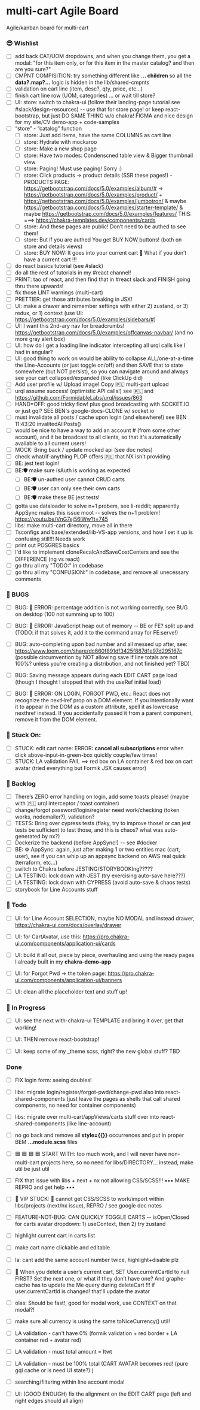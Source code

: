 # multi-cart Agile Board

Agile/kanban board for multi-cart


### 😎 Wishlist

- [ ] add back CAT/UOM dropdowns, and when you change them, you get a modal: "for this item only, or for this item in the master catalog? and then are you sure?"
- [ ] CMPNT COMPISITION: try something different like **<CartLines lines={cart.cartLines}> ... children <LineAccounts accounts={}>** so all the **data?.map?...** logic is hidden in the lib/shared-cmpnts
- [ ] validation on cart line (item, desc?, qty, price, etc...)  
- [ ] finish cart line row (UOM, categories) ... or wait till store?  
- [ ] UI: store: switch to chakra-ui (follow their landing-page tutorial see #slack/design-resources) -- use that for store page! or keep react-bootstrap, but just DO SAME THING w/o chakra! FIGMA and nice design for my site/CV demo-app + code-samples  
- [ ] “store” - “catalog” function  
  - [ ] store: Just add items, have the same COLUMNS as cart line  
  - [ ] store: Hydrate with mockaroo  
  - [ ] store: Make a new shop page  
  - [ ] store: Have two modes: Condenscned table view & Bigger thumbnail view  
  - [ ] store: Paging! Must use paging! Sorry :)  
  - [ ] store: Click products -> product details (SSR these pages!) - PRODUCTS PAGE: https://getbootstrap.com/docs/5.0/examples/album/# -> https://getbootstrap.com/docs/5.0/examples/product/ + https://getbootstrap.com/docs/5.0/examples/jumbotron/ & maybe https://getbootstrap.com/docs/5.0/examples/starter-template/ & maybe https://getbootstrap.com/docs/5.0/examples/features/  THIS: ===> https://chakra-templates.dev/components/cards
  - [ ] store: And these pages are public! Don’t need to be authed to see them!  
  - [ ] store: But if you are authed You get BUY NOW buttons! (both on store and details views)  
  - [ ] store: BUY NOW: It goes into your current cart 🔴 What if you don’t have a current cart !!!  
- [ ] do react basics tutorial (see #slack)  
- [ ] do all the rest of tutorials in my #react channel!  
- [ ] PRINT: tao of react, and then find that in #react slack and FINISH going thru there upwards!  
- [ ] fix those LINT warnings (multi-cart)  
- [ ] PRETTIER: get those attributes breaking in JSX!  
- [ ] UI: make a drawer and remember settings with either 2) zustand, or 3) redux, or 1) context (use UI: https://getbootstrap.com/docs/5.0/examples/sidebars/#)  
- [ ] UI: I want this 2nd-ary nav for breadcrumbs! https://getbootstrap.com/docs/5.0/examples/offcanvas-navbar/ (and no more gray alert box)  
- [ ] UI: how do I get a loading line indicator intercepting all urql calls like I had in angular?  
- [ ] UI: good thing to work on would be ability to collapse ALL/one-at-a-time the Line-Accounts (or just toggle on/off) and then SAVE that to state somewhere (but NOT persist), so you can navigate around and always see your cart collapsed/expanded (like ClickUp did)  
- [ ] Add user profile w/ Upload image! Copy 🇵🇱 multi-part upload  
- [ ] urql assume success! (optimistic API calls!) see 🇵🇱  and https://github.com/FormidableLabs/urql/issues/863  
- [ ] HAND=OFF: good tricky flow! plus good broadcasting with SOCKET.IO or just gql? SEE BEN's google-docs-CLONE w/ socket.io  
- [ ] must invalidate all posts / cache upon login (and elsewhere!)  see BEN 11:43:20 invalitedAllPosts()  
- [ ] would be nice to have a way to add an account # (from some other account), and it be broadcast to all clients, so that it's automatically available to all current users!  
- [ ] MOCK: Bring back / update mocked api (see doc notes)  
- [ ] check what/if-anything PLOP offers 🇵🇱 that NX isn't providing  
- [ ] BE: jest test login!  
- [ ] BE:🛡 make sure isAuth is working as expected  
  - [ ] BE:🛡 un-authed user cannot CRUD carts  
  - [ ] BE:🛡 user can only see their own carts  
  - [ ] BE:🛡 make these BE jest tests!  
- [ ] gotta use dataloader to solve n+1 probem, see li-reddit; apparently AppSync makes this issue moot -- solves the n+1 problem! https://youtu.be/VnG7ej56lWw?t=745  
- [ ] libs: make multi-cart directory, move all in there  
- [ ] Tsconfigs and base/extended/lib-VS-app versions, and how I set it up is confusing still!!! Needs work  
- [ ] print out POSGRES basics  
- [ ] I'd like to implement cloneRecalcAndSaveCostCenters and see the DIFFERENCE (ng vs react)  
- [ ] go thru all my "TODO:" in codebase  
- [ ] go thru all my "CONFUSION:" in codebase, and remove all unecessary comments  

### 🐞 BUGS

- [ ] BUG: 🔴 ERROR: percentage addition is not working correctly, see BUG on desktop (100 not summing up to 100)
- [ ] BUG: 🔴 ERROR: JavaScript heap out of memory -- BE or FE? split up and (TODO: if that solves it, add it to the command array for FE:serve!)
- [ ] BUG: auto-completing upon bad number and all messed up after, see: https://www.loom.com/share/dc660f891df3425f887d1e97d295167c (possible circumvention by NOT allowing save if line totals are not 100%? unless you're creating a distribution, and not finished yet? TBD)  
- [ ] BUG: Saving message appears during each EDIT CART page load (though I thought I stopped that with the useRef initial load)  
- [ ] BUG: 🔴 ERROR: ON LOGIN, FORGOT PWD, etc.: React does not recognize the nextHref prop on a DOM element. If you intentionally want it to appear in the DOM as a custom attribute, spell it as lowercase nexthref instead. If you accidentally passed it from a parent component, remove it from the DOM element.




### 👿 Stuck On:

- [ ] STUCK: edit cart name: ERROR: **cancel all subscriptions** error when click above-input-in-green-box quickly couple/few times!  
- [ ] STUCK: LA validation FAIL ==> red box on LA container & red box on cart avatar (tried everything but Formik JSX causes error)  

### 📘 Backlog

- [ ] There’s ZERO error handling on login, add some toasts please! (maybe with 🇵🇱 urql interceptor / toast container)  
- [ ] change/forgot password/login/register need work/checking (token works, nodemailer?), validation?  
- [ ] TESTS: Bring over cypress tests (flaky, try to improve those! or can jest tests be sufficient to test those, and this is chaos? what was auto-generated by nx?)  
- [ ] Dockerize the backend (before AppSync!) -- see #docker  
- [ ] BE: ⚙️ AppSync: again, just after making 1 or two entities mac (cart, user), see if you can whip up an appsync backend on AWS real quick (terraform, etc…)  
- [ ] switch to Chakra before JESTING/STORYBOOKIng?????  
- [ ] LA TESTING: lock down with JEST (try exercising auto-save here???)  
- [ ] LA TESTING: lock down with CYPRESS (avoid auto-save & chaos tests)  
- [ ] storybook for Line Accounts stuff  

### 💪 Todo

- [ ] UI: for Line Account SELECTION, maybe NO MODAL and instead drawer, https://chakra-ui.com/docs/overlay/drawer
- [ ] UI: for CartAvatar, use this: https://pro.chakra-ui.com/components/application-ui/cards
- [ ] UI: build it all out, piece by piece, overhauling and using the ready pages I already built in my **chakra-demo-app**
- [ ] UI: for Forgot Pwd -> the token page: https://pro.chakra-ui.com/components/application-ui/banners
- [ ] UI: clean all the placeholder text and stuff up!


### 🧠 In Progress
- [ ] UI: see the next with-chakra-ui TEMPLATE and bring it over, get that working!
- [ ] UI: THEN remove react-bootstrap!
- [ ] UI: keep some of my _theme scss, right? the new global stuff? TBD


### Done

- [ ] FIX login form: seeing doubles!  
- [ ] libs: migrate login/register/forgot-pwd/change-pwd also into react-shared-components (just leave the pages as shells that call shared components, no need for container components)  
- [ ] libs: migrate over multi-cart/appViews/carts stuff over into react-shared-components (like line-account)  
- [ ] no go back and remove all **style={{}}** occurrences and put in proper BEM **...module.scss** files  
- [ ] 🟦 🟦 🟦 🟦 START WITH: too much work, and I will never have non-multi-cart projects here, so no need for libs/DIRECTORY... instead, make util be just util  
- [ ] FIX that issue with libs + next + nx not allowing CSS/SCSS!!! ••• MAKE REPRO and get help •••  
- [ ] 💎 VIP STUCK: 💎 cannot get CSS/SCSS to work/import within libs/projects (next/nx issue), REPRO / see google doc notes  
- [ ] FEATURE-NOT-BUG: CAN QUICKLY TOGGLE CARTS -- isOpen/Closed for carts avatar dropdown: 1) useContext, then 2) try zustand  
- [ ] highlight current cart in carts list  
- [ ] make cart name clickable and editable  
- [ ] la: cant add the same account number twice, highlight+disable plz  
- [ ] 🐞 When you delete a user’s current cart, SET User.currentCartId to null FIRST? Set the next one, or what if they don’t have one?  And graphe-cache has to update the Me query during deleteCart !!! if user.currentCartId is changed! that'll update the avatar  
- [ ] olas: Should be fast!, good for modal work, use CONTEXT on that modal?!  
- [ ] make sure all currency is using the same toNiceCurrency() util!  
- [ ] LA validation - can't have 0% (formik validation + red border + LA container red + avatar red)  
- [ ] LA validation - must total amount = ltwt  
- [ ] LA validation - must be 100% total (CART AVATAR becomes red! (pure gql cache or is need UI state?)  )  
- [ ] searching/filtering within line account modal  
- [ ] UI: (GOOD ENOUGH) fix the alignment on the EDIT CART page (left and right edges should all align)  

